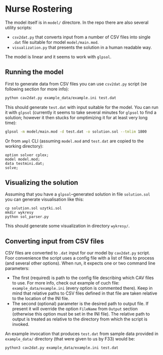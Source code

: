 # Nurse Rostering

The model itself is in `model/` directore. In the repo there are also several utility scripts:

- `csv2dat.py` that converts input from a number of CSV files into single `.dat` file suitable for model `model/main.mod`.
- `visualization.py` that presents the solution in a human readable way.

The model is linear and it seems to work with `glpsol`.


## Running the model

First to generate data from CSV files you can use `csv2dat.py` script (se following section for more info):

```sh
python cav2dat.py example_data/example.ini test.dat
```

This should generate `test.dat` with input suitable for the model. You can run it with `glpsol` (currently it seems to take 
several minutes for `glpsol` to find a solution; however it then stucks for omptimizing it for at least very long time):

```sh
glpsol -m model/main.mod -d test.dat -o solution.sol --tmlim 1800
```

Or from `ampl` CLI (assuming `model.mod` and `test.dat` are copied to the working directory):

```
option solver cplex;
model model.mod;
data testmini.dat;
solve;
```


## Visualizing the solution

Assuming that you have a `glpsol`–generated solution in file `solution.sol` you can generate visualisation like this:

```
cp solution.sol uzytki.sol
mkdir wykresy
python sol_parser.py
```

This should generate some visualization in directory `wykresy/`.


## Converting input from CSV files

CSV files are converted to `.dat` input for our model by `cav2dat.py` script. Foor convenience the script uses a config file with 
a list of files to process (and several other options). When run, it expects one or two command line parameters:

- The first (required) is path to the config file describing which CAV files to use. For more info, check out example of cuch 
  file: `example_data/example.ini` (every option is commented there). Keep in mind that relative paths to CSV files defined in 
  that file are taken relative to the location of the INI file.
- The second (optional) parameter is the desired path to output file. If present it will override the option `FileName` from 
  `Output` section (otherwise this option must be set in the INI file). The relative path to output is treated as relative to the 
  directory from which the script is invoked.

An example invocation that produces `test.dat` from sample data provided in `example_data/` directory (that were given to us by 
F33) would be:

```sh
python3 cav2dat.py example_data/example.ini test.dat
```
